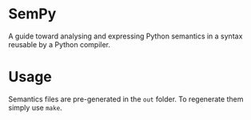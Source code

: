 # SemPy

A guide toward analysing and expressing Python semantics in a syntax reusable by a Python compiler.

# Usage

Semantics files are pre-generated in the `out` folder. To regenerate them simply use `make`.
